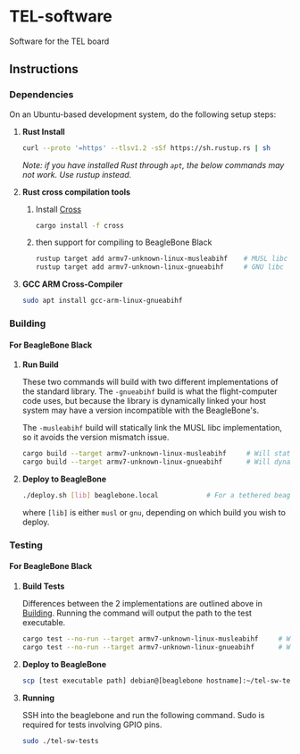 # TEL-software
Software for the TEL board

## Instructions
### Dependencies
On an Ubuntu-based development system, do the following setup steps:

1. **Rust Install**

    ```sh
    curl --proto '=https' --tlsv1.2 -sSf https://sh.rustup.rs | sh
    ```

    _Note: if you have installed Rust through `apt`, the below commands may not work. Use rustup instead._

2. **Rust cross compilation tools**

    1. Install [Cross](https://github.com/cross-rs/cross)
        ```sh
        cargo install -f cross
        ```

    2. then support for compiling to BeagleBone Black

        ```sh
        rustup target add armv7-unknown-linux-musleabihf    # MUSL libc
        rustup target add armv7-unknown-linux-gnueabihf     # GNU libc
        ```

3. **GCC ARM Cross-Compiler**

    ```sh
    sudo apt install gcc-arm-linux-gnueabihf
    ```

### Building
#### For BeagleBone Black

1. **Run Build**

    These two commands will build with two different implementations of the standard library. The
    `-gnueabihf` build is what the flight-computer code uses, but because the library is
    dynamically linked your host system may have a version incompatible with the BeagleBone's.

    The `-musleabihf` build will statically link the MUSL libc implementation, so it avoids the
    version mismatch issue.

    ```sh
    cargo build --target armv7-unknown-linux-musleabihf     # Will statically link MUSL libc
    cargo build --target armv7-unknown-linux-gnueabihf      # Will dynamically link glibc
    ```

2. **Deploy to BeagleBone**

    ```sh
    ./deploy.sh [lib] beaglebone.local            # For a tethered beaglebone
    ```

    where `[lib]` is either `musl` or `gnu`, depending on which build you wish to deploy.

### Testing
#### For BeagleBone Black

1. **Build Tests**

    Differences between the 2 implementations are outlined above in [Building](#building). Running the command will output
    the path to the test executable.

    ```sh
    cargo test --no-run --target armv7-unknown-linux-musleabihf     # Will statically link MUSL libc
    cargo test --no-run --target armv7-unknown-linux-gnueabihf      # Will dynamically link glibc
    ```

2. **Deploy to BeagleBone**

    ```sh
    scp [test executable path] debian@[beaglebone hostname]:~/tel-sw-tests            # For a tethered beaglebone
    ```

3. **Running**

    SSH into the beaglebone and run the following command. Sudo is required for tests involving GPIO pins.

    ```sh
    sudo ./tel-sw-tests
    ```